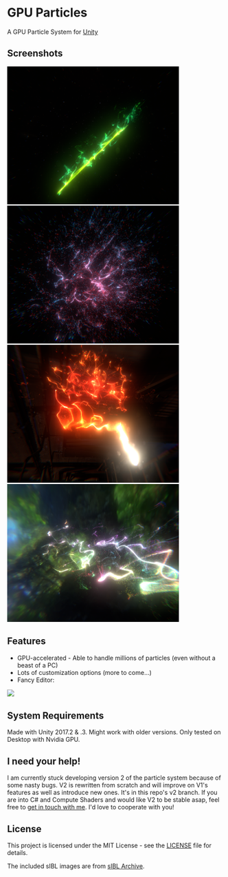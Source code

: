 # GPU Particles
A GPU Particle System for [Unity](https://unity3d.com/)

## Screenshots
<img src="Assets/Screenshots/screenshot3.png" width="400"/> <img src="Assets/Screenshots/screenshot1.png" width="400"/> <img src="Assets/Screenshots/screenshot2.png" width="400"/> <img src="Assets/Screenshots/screenshot0.png" width="400"/>

## Features
- GPU-accelerated - Able to handle millions of particles (even without a beast of a PC)
- Lots of customization options (more to come...)
- Fancy Editor:
<img src="https://user-images.githubusercontent.com/34353377/34125986-5fe653d8-e438-11e7-8218-fc62254efc5a.png" width="400"/>

## System Requirements
Made with Unity 2017.2 & .3. Might work with older versions. Only tested on Desktop with Nvidia GPU.

## I need your help!
I am currently stuck developing version 2 of the particle system because of some nasty bugs. V2 is rewritten from scratch and will improve on V1's features as well as introduce new ones. It's in this repo's v2 branch. If you are into C# and Compute Shaders and would like V2 to be stable asap, feel free to [get in touch with me](https://kosro.de/#contact). I'd love to cooperate with you! 

## License
This project is licensed under the MIT License - see the [LICENSE](LICENSE) file for details.

The included sIBL images are from [sIBL Archive](http://www.hdrlabs.com/sibl/archive.html).
